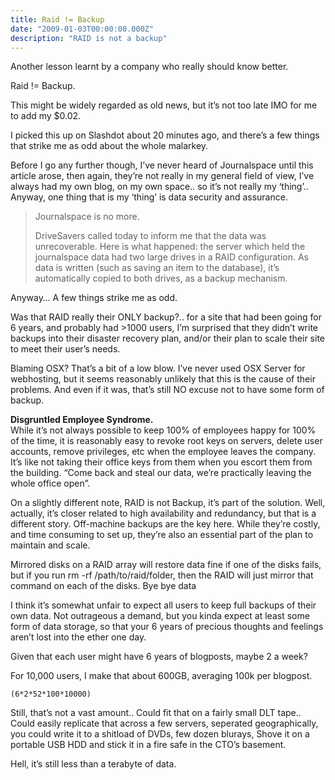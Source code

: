```yaml
---
title: Raid != Backup
date: "2009-01-03T00:00:00.000Z"
description: "RAID is not a backup"
---
```

Another lesson learnt by a company who really should know better.

Raid != Backup.

This might be widely regarded as old news, but it’s not too late IMO for me to add my $0.02.

I picked this up on Slashdot about 20 minutes ago,  and there’s a few things that strike me as odd about the whole malarkey.

Before I go any further though, I’ve never heard of Journalspace until this article arose,  then again, they’re not really in my general field of view, I’ve always had my own blog, on my own space.. so it’s not really my ‘thing’.. Anyway, one thing that is my ‘thing’ is data security and assurance.


> Journalspace is no more.
>
> DriveSavers called today to inform me that the data was unrecoverable.
> Here is what happened: the server which held the journalspace data had two large drives in a RAID configuration. As data is written (such as saving an item to the  database), it’s automatically copied to both drives, as a backup mechanism.

Anyway… A few things strike me as odd.

Was that RAID really their ONLY backup?.. for a site that had been going for 6 years, and probably had >1000 users, I’m surprised that they didn’t write backups into their disaster recovery plan, and/or their plan to scale their site to meet their user’s needs.

Blaming OSX? That’s a bit of a low blow.   I’ve never used OSX Server for webhosting, but it seems reasonably unlikely that this is the cause of their problems.  And even if it was, that’s still NO excuse not to have some form of backup.

**Disgruntled Employee Syndrome.**  
While it’s not always possible to keep 100% of employees happy for 100% of the time, it is reasonably easy to revoke root keys on servers, delete user accounts, remove privileges, etc when the employee leaves the company.  It’s like not taking their office keys from them when you escort them from the building.  “Come back and steal our data, we’re practically leaving the whole office open”.

On a slightly different note, RAID is not Backup, it’s part of the solution.
Well, actually, it’s closer related to high availability and redundancy, but that is a different story.
Off-machine backups are the key here.  While they’re costly, and time consuming to set up, they’re also an essential part of the plan to maintain and scale.

Mirrored disks on a RAID array will restore data fine if one of the disks fails, but if you run rm -rf /path/to/raid/folder, then the RAID will just mirror that command on each of the disks.  Bye bye data 

I think it’s somewhat unfair to expect all users to keep full backups of their own data.  Not outrageous a demand, but you kinda expect at least some  form of data storage, so that your 6 years of precious thoughts and feelings aren’t lost into the ether one day.

Given that each user might have 6 years of blogposts, maybe 2 a week?

For 10,000 users, I make that about 600GB, averaging 100k per blogpost.

`(6*2*52*100*10000)`

Still, that’s not a vast amount.. Could fit that on a fairly small DLT tape.. Could easily replicate that across a few servers, seperated geographically, you could write it to a shitload of  DVDs, few dozen blurays, Shove it on a portable USB HDD and stick it in a fire safe in the CTO’s basement.

Hell, it’s still less than a terabyte of data.
